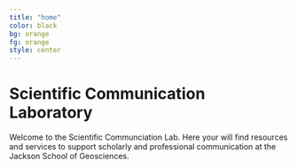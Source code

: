 ```yaml
---
title: "home"
color: black
bg: orange
fg: orange
style: center
---
```


# Scientific Communication Laboratory

Welcome to the Scientific Communciation Lab.  Here your will find resources and services to support scholarly and professional communication at the Jackson School of Geosciences.
